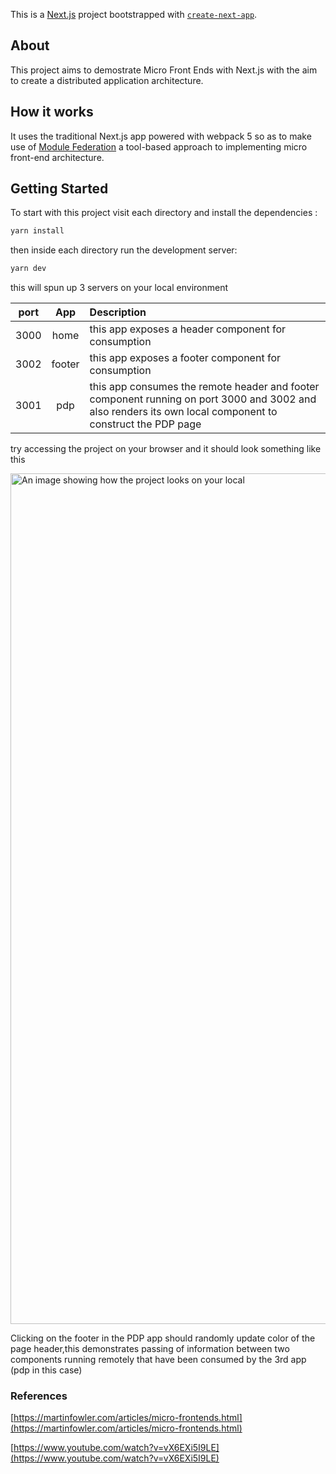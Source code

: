 This is a [Next.js](https://nextjs.org/) project bootstrapped with [`create-next-app`](https://github.com/zeit/next.js/tree/canary/packages/create-next-app).

## About

This project aims to demostrate Micro Front Ends with Next.js with the aim to create a distributed application architecture.

## How it works

It uses the traditional Next.js app powered with webpack 5 so as to make use of [Module Federation](https://webpack.js.org/concepts/module-federation/) a tool-based approach to implementing micro front-end architecture.

## Getting Started

To start with this project visit each directory and install the dependencies :

```bash
yarn install
```

then inside each directory run the development server:

```bash
yarn dev
```

this will spun up 3 servers on your local environment

| port      | App | Description   |
|  :----:        |    :----:   |           :---- |
| 3000      | home       | this app exposes a header component for consumption     |
| 3002   | footer        | this app exposes a footer component for consumption       |
| 3001  | pdp        | this app consumes the remote header and footer component running on port 3000 and 3002 and also renders its own local component to construct the PDP page      |

try accessing the project on your browser and it should look something like this

<img width="1361" alt="An image showing how the project looks on your local" src="https://user-images.githubusercontent.com/20018997/113967791-63416300-984f-11eb-91a7-ccfdf773cfdb.png">

Clicking on the footer in the PDP app should randomly update color of the page header,this demonstrates passing of information between two components running remotely that have been consumed by the 3rd app (pdp in this case)



### References

[https://martinfowler.com/articles/micro-frontends.html](https://martinfowler.com/articles/micro-frontends.html)


[https://www.youtube.com/watch?v=vX6EXi5I9LE](https://www.youtube.com/watch?v=vX6EXi5I9LE)
